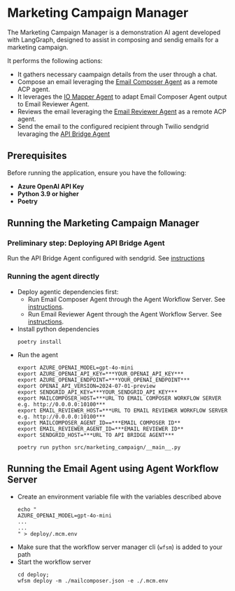 # Marketing Campaign Manager

The Marketing Campaign Manager is a demonstration AI agent developed with LangGraph, designed to assist in composing and sendig emails for a marketing campaign.

It performs the following actions:
* It gathers necessary caampaign details from the user through a chat.
* Compose an email leveraging the [Email Composer Agent](../mailcomposer/) as a remote ACP agent.
* It leverages the [IO Mapper Agent](https://github.com/agntcy/iomapper-agnt) to adapt Email Composer Agent output to Email Reviewer Agent.
* Reviews the email leveraging the [Email Reviewer Agent](../email_reviewer/) as a remote ACP agent.
* Send the email to the configured recipient through Twilio sendgrid levaraging the [API Bridge Agent](https://github.com/agntcy/api-bridge-agnt)

## Prerequisites

Before running the application, ensure you have the following:

- **Azure OpenAI API Key**
- **Python 3.9 or higher**
- **Poetry**

## Running the Marketing Campaign Manager

### Preliminary step: Deploying API Bridge Agent

Run the API Bridge Agent configured with sendgrid. See [instructions](https://docs.agntcy.org/pages/syntactic_sdk/api_bridge_agent.html#an-example-with-sendgrid-api)


### Running the agent directly
* Deploy agentic dependencies first:
    * Run Email Composer Agent through the Agent Workflow Server. See [instructions](../mailcomposer/README.md#running-the-email-agent-using-agent-workflow-server).
    * Run Email Reviewer Agent through the Agent Workflow Server. See [instructions](../email_reviewer/README.md#running-the-email-agent-using-agent-workflow-server).
* Install python dependencies  
    ```
    poetry install
    ```
* Run the agent
    ```
    export AZURE_OPENAI_MODEL=gpt-4o-mini
    export AZURE_OPENAI_API_KEY=***YOUR_OPENAI_API_KEY***
    export AZURE_OPENAI_ENDPOINT=***YOUR_OPENAI_ENDPOINT***
    export OPENAI_API_VERSION=2024-07-01-preview 
    export SENDGRID_API_KEY=***YOUR_SENDGRID_API_KEY***
    export MAILCOMPOSER_HOST=***URL TO EMAIL COMPOSER WORKFLOW SERVER e.g. http://0.0.0.0:10100***
    export EMAIL_REVIEWER_HOST=***URL TO EMAIL REVIEWER WORKFLOW SERVER e.g. http://0.0.0.0:10100***
    export MAILCOMPOSER_AGENT_ID==***EMAIL COMPOSER ID**
    export EMAIL_REVIEWER_AGENT_ID=***EMAIL REVIEWER ID**
    export SENDGRID_HOST=***URL TO API BRIDGE AGENT*** 
    
    poetry run python src/marketing_campaign/__main__.py
    ```

## Running the Email Agent using Agent Workflow Server

* Create an environment variable file with the variables described above
    ```commandline
    echo "
    AZURE_OPENAI_MODEL=gpt-4o-mini
    ...
    ...
    " > deploy/.mcm.env
    ```
* Make sure that the workflow server manager cli (`wfsm`) is added to your path
* Start the workflow server
    ```
    cd deploy;
    wfsm deploy -m ./mailcomposer.json -e ./.mcm.env
    ```


